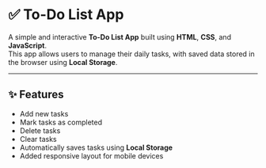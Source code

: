 # ✅ To-Do List App

A simple and interactive **To-Do List App** built using **HTML**, **CSS**, and **JavaScript**.  
This app allows users to manage their daily tasks, with saved data stored in the browser using **Local Storage**.

---

## ✨ Features

- Add new tasks
- Mark tasks as completed
- Delete tasks
- Clear tasks
- Automatically saves tasks using **Local Storage**
- Added responsive layout for mobile devices



